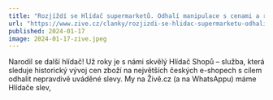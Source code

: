 ```yaml
---
title: "Rozjíždí se Hlídač supermarketů. Odhalí manipulace s cenami a řekne vám, kde koupíte levnější Hermelín"
url: "https://www.zive.cz/clanky/rozjizdi-se-hlidac-supermarketu-odhali-manipulace-s-cenami-a-rekne-vam-kde-koupite-levnejsi-hermelin/sc-3-a-226016/default.aspx"
published: 2024-01-17
image: 2024-01-17-zive.jpeg
---
```


Narodil se další hlídač! Už roky je s námi skvělý Hlídač Shopů – služba, která sleduje historický vývoj cen zboží na největších českých e-shopech s cílem odhalit nepravdivě uváděné slevy. My na Živě.cz (a na WhatsAppu) máme Hlídače slev,
